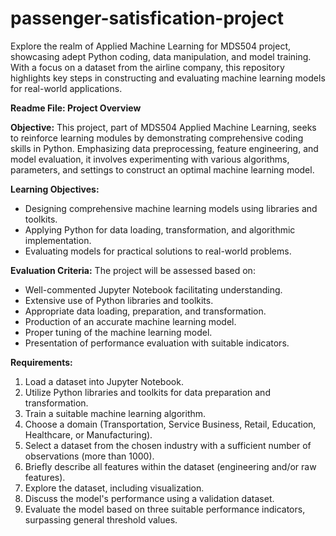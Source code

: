 # passenger-satisfication-project

Explore the realm of Applied Machine Learning for MDS504 project, showcasing adept Python coding, data manipulation, and model training. With a focus on a dataset from the airline company, this repository highlights key steps in constructing and evaluating machine learning models for real-world applications.

**Readme File: Project Overview**

**Objective:**
This project, part of MDS504 Applied Machine Learning, seeks to reinforce learning modules by demonstrating comprehensive coding skills in Python. Emphasizing data preprocessing, feature engineering, and model evaluation, it involves experimenting with various algorithms, parameters, and settings to construct an optimal machine learning model.

**Learning Objectives:**

- Designing comprehensive machine learning models using libraries and toolkits.
- Applying Python for data loading, transformation, and algorithmic implementation.
- Evaluating models for practical solutions to real-world problems.

**Evaluation Criteria:**
The project will be assessed based on:

- Well-commented Jupyter Notebook facilitating understanding.
- Extensive use of Python libraries and toolkits.
- Appropriate data loading, preparation, and transformation.
- Production of an accurate machine learning model.
- Proper tuning of the machine learning model.
- Presentation of performance evaluation with suitable indicators.

**Requirements:**

1. Load a dataset into Jupyter Notebook.
2. Utilize Python libraries and toolkits for data preparation and transformation.
3. Train a suitable machine learning algorithm.
4. Choose a domain (Transportation, Service Business, Retail, Education, Healthcare, or Manufacturing).
5. Select a dataset from the chosen industry with a sufficient number of observations (more than 1000).
6. Briefly describe all features within the dataset (engineering and/or raw features).
7. Explore the dataset, including visualization.
8. Discuss the model's performance using a validation dataset.
9. Evaluate the model based on three suitable performance indicators, surpassing general threshold values.
